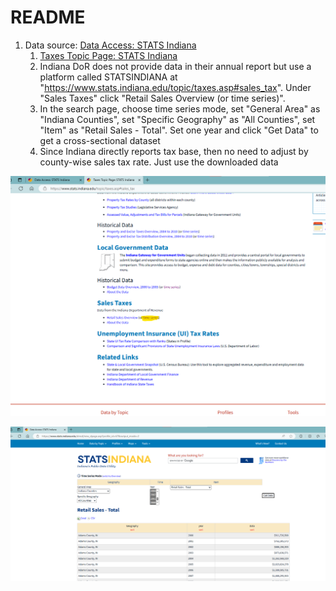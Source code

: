 # README

1. Data source: [Data Access: STATS Indiana](https://www.stats.indiana.edu/dms4/new_dpage.asp?profile_id=378&output_mode=2)
    1. [Taxes Topic Page: STATS Indiana](https://www.stats.indiana.edu/topic/taxes.asp#sales_tax)
    2. Indiana DoR does not provide data in their annual report but use a platform called STATSINDIANA at "https://www.stats.indiana.edu/topic/taxes.asp#sales_tax". Under "Sales Taxes" click "Retail Sales Overview (or time series)".
    3. In the search page, choose time series mode, set "General Area" as "Indiana Counties", set "Specific Geography" as "All Counties", set "Item" as "Retail Sales - Total". Set one year and click "Get Data" to get a cross-sectional dataset
    4. Since Indiana directly reports tax base, then no need to adjust by county-wise sales tax rate. Just use the downloaded data

![image-20230918192055676](README.assets/image-20230918192055676.png)

![image-20230918192030886](README.assets/image-20230918192030886.png)